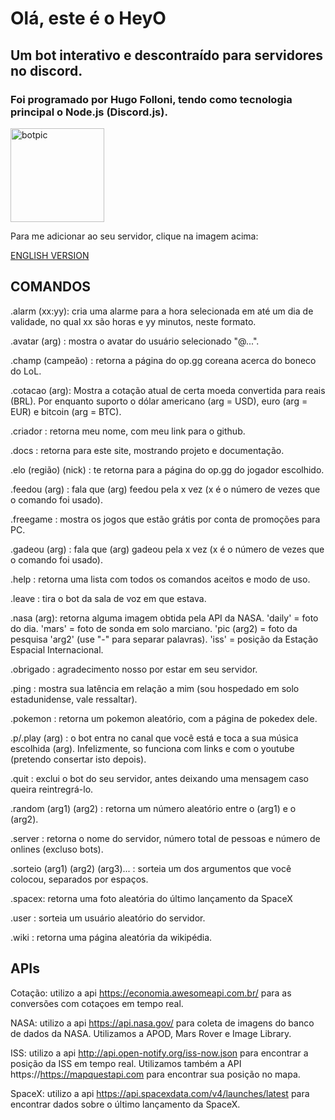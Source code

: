 # Olá, este é o HeyO

## Um bot interativo e descontraído para servidores no discord. 

### Foi programado por Hugo Folloni, tendo como tecnologia principal o Node.js (Discord.js).

[<img src="https://cdn.discordapp.com/attachments/867457879047929918/867830621467967578/ErG18llWMAAIziI.jpeg" alt="botpic" width="150"  />](https://discord.com/oauth2/authorize?client_id=867456901716246538&permissions=8&scope=bot)

Para me adicionar ao seu servidor, clique na imagem acima:

[ENGLISH VERSION](https://github.com/hugofolloni/HeyODiscordBot/blob/main/english/README.md)

## COMANDOS

.alarm (xx:yy): cria uma alarme para a hora selecionada em até um dia de validade, no qual xx são horas e yy minutos, neste formato.

.avatar (arg) : mostra o avatar do usuário selecionado "@...".

.champ (campeão) : retorna a página do op.gg coreana acerca do boneco do LoL.

.cotacao (arg): Mostra a cotação atual de certa moeda convertida para reais (BRL). Por enquanto suporto o dólar americano (arg = USD), euro (arg = EUR) e bitcoin (arg = BTC).

.criador : retorna meu nome, com meu link para o github.

.docs : retorna para este site, mostrando projeto e documentação.

.elo (região) (nick) : te retorna para a página do op.gg do jogador escolhido.

.feedou (arg) : fala que (arg) feedou pela x vez (x é o número de vezes que o comando foi usado).

.freegame : mostra os jogos que estão grátis por conta de promoções para PC.

.gadeou (arg) : fala que (arg) gadeou pela x vez (x é o número de vezes que o comando foi usado).

.help : retorna uma lista com todos os comandos aceitos e modo de uso.

.leave : tira o bot da sala de voz em que estava.

.nasa (arg): retorna alguma imagem obtida pela API da NASA. 'daily' = foto do dia. 'mars' = foto de sonda em solo marciano. 'pic (arg2) = foto da pesquisa 'arg2' (use "-" para separar palavras). 'iss' = posição da Estação Espacial Internacional.

.obrigado : agradecimento nosso por estar em seu servidor.

.ping : mostra sua latência em relação a mim (sou hospedado em solo estadunidense, vale ressaltar).

.pokemon : retorna um pokemon aleatório, com a página de pokedex dele.

.p/.play (arg) : o bot entra no canal que você está e toca a sua música escolhida (arg). Infelizmente, so funciona com links e com o youtube (pretendo consertar isto depois).

.quit : exclui o bot do seu servidor, antes deixando uma mensagem caso queira reintregrá-lo.

.random (arg1) (arg2) : retorna um número aleatório entre o (arg1) e o (arg2).

.server : retorna o nome do servidor, número total de pessoas e número de onlines (excluso bots).

.sorteio (arg1) (arg2) (arg3)... : sorteia um dos argumentos que você colocou, separados por espaços.

.spacex: retorna uma foto aleatória do último lançamento da SpaceX

.user : sorteia um usuário aleatório do servidor.

.wiki : retorna uma página aleatória da wikipédia.

## APIs

Cotação: utilizo a api https://economia.awesomeapi.com.br/ para as conversões com cotaçoes em tempo real.

NASA: utilizo a api https://api.nasa.gov/ para coleta de imagens do banco de dados da NASA. Utilizamos a APOD, Mars Rover e Image Library.

ISS: utilizo a api http://api.open-notify.org/iss-now.json para encontrar a posição da ISS em tempo real. Utilizamos também a API https://https://mapquestapi.com para encontrar sua posição no mapa.

SpaceX: utilizo a api https://api.spacexdata.com/v4/launches/latest para encontrar dados sobre o último lançamento da SpaceX.



